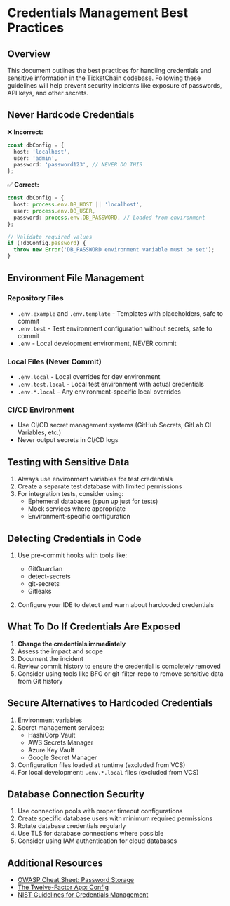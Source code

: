 # Credentials Management Best Practices

## Overview

This document outlines the best practices for handling credentials and sensitive information in the TicketChain codebase. Following these guidelines will help prevent security incidents like exposure of passwords, API keys, and other secrets.

## Never Hardcode Credentials

❌ **Incorrect:**
```typescript
const dbConfig = {
  host: 'localhost',
  user: 'admin',
  password: 'password123', // NEVER DO THIS
};
```

✅ **Correct:**
```typescript
const dbConfig = {
  host: process.env.DB_HOST || 'localhost',
  user: process.env.DB_USER,
  password: process.env.DB_PASSWORD, // Loaded from environment
};

// Validate required values
if (!dbConfig.password) {
  throw new Error('DB_PASSWORD environment variable must be set');
}
```

## Environment File Management

### Repository Files

- `.env.example` and `.env.template` - Templates with placeholders, safe to commit
- `.env.test` - Test environment configuration without secrets, safe to commit
- `.env` - Local development environment, NEVER commit

### Local Files (Never Commit)

- `.env.local` - Local overrides for dev environment
- `.env.test.local` - Local test environment with actual credentials
- `.env.*.local` - Any environment-specific local overrides

### CI/CD Environment

- Use CI/CD secret management systems (GitHub Secrets, GitLab CI Variables, etc.)
- Never output secrets in CI/CD logs

## Testing with Sensitive Data

1. Always use environment variables for test credentials
2. Create a separate test database with limited permissions
3. For integration tests, consider using:
   - Ephemeral databases (spun up just for tests)
   - Mock services where appropriate
   - Environment-specific configuration

## Detecting Credentials in Code

1. Use pre-commit hooks with tools like:
   - GitGuardian
   - detect-secrets
   - git-secrets
   - Gitleaks

2. Configure your IDE to detect and warn about hardcoded credentials

## What To Do If Credentials Are Exposed

1. **Change the credentials immediately**
2. Assess the impact and scope
3. Document the incident
4. Review commit history to ensure the credential is completely removed
5. Consider using tools like BFG or git-filter-repo to remove sensitive data from Git history

## Secure Alternatives to Hardcoded Credentials

1. Environment variables
2. Secret management services:
   - HashiCorp Vault
   - AWS Secrets Manager
   - Azure Key Vault
   - Google Secret Manager
3. Configuration files loaded at runtime (excluded from VCS)
4. For local development: `.env.*.local` files (excluded from VCS)

## Database Connection Security

1. Use connection pools with proper timeout configurations
2. Create specific database users with minimum required permissions
3. Rotate database credentials regularly
4. Use TLS for database connections where possible
5. Consider using IAM authentication for cloud databases

## Additional Resources

- [OWASP Cheat Sheet: Password Storage](https://cheatsheetseries.owasp.org/cheatsheets/Password_Storage_Cheat_Sheet.html)
- [The Twelve-Factor App: Config](https://12factor.net/config)
- [NIST Guidelines for Credentials Management](https://pages.nist.gov/800-63-3/sp800-63b.html) 